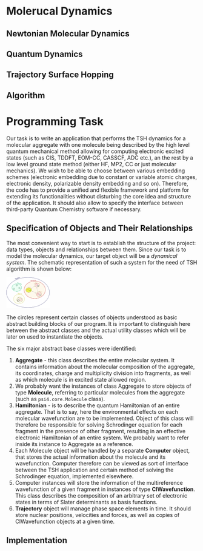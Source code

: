 # Molerucal Dynamics

## Newtonian Molecular Dynamics

## Quantum Dynamics

## Trajectory Surface Hopping

## Algorithm

# Programming Task

Our task is to write an application that performs the TSH dynamics for a
molecular aggregate with one molecule being described by the high level
quantum mechanical method allowing for computing electronic excited states
(such as CIS, TDDFT, EOM-CC, CASSCF, ADC etc.), an the rest by a low level
ground state method (either HF, MP2, CC or just molecular mechanics). We wish to
be able to choose between various embedding schemes (electronic embedding due to constant
or variable atomic charges, electronic density, polarizable density embedding and so on).
Therefore, the code has to provide a unified and flexible framework and platform 
for extending its functionalities without disturbing the core idea and structure of the application.
It should also allow to specify the interface between third-party Quantum Chemistry software
if necessary.

## Specification of Objects and Their Relationships

The most convenient way to start is to establish the structure of the project: data types, 
objects and relationships between them. Since our task is to model the molecular dynamics, our target object
will be a *dynamical system*. The schematic representation of such a system for the need of TSH algorithm
is shown below:

<img src="../../doc/figures/plan.png" height="80"/>

The circles represent certain classes of objects understood as basic abstract building blocks
of our program.
It is important to distinguish here between the abstract classes and the actual utility classes
which will be later on used to instantiate the objects. 

The six major abstract base classes were identified:
 1. **Aggregate** - this class describes the entire molecular system. It
    contains information about the molecular composition of the aggregate, its 
    coordinates, charge and multiplicity division
    into fragments, as well as which molecule is in excited state allowed region.
 2. We probably want the instances of class Aggregate to store objects of type **Molecule**, 
    referring to particular molecules from the aggregate (such as `psi4.core.Molecule` class).
 3. **Hamiltonian** - is to describe the quantum Hamiltonian of an entire aggregate.
    That is to say, here the environmental effects on each molecular wavefunction
    are to be implemented. Object of this class will therefore be responsible for
    solving Schrodinger equation for each fragment in the presence of other fragment,
    resulting in an effective electronic Hamiltonian of an entire system.
    We probably want to refer inside its instance to Aggregate as a reference.
 4. Each Molecule object will be handled by a separate **Computer** object, that stores
    the actual information about the molecule and its wavefunction. Computer therefore can be viewed
    as sort of interface between the TSH application and certain 
    method of solving the Schrodinger equation, implemented elsewhere.
 5. Computer instances will store the information of the multireference wavefunction
    of a given fragment in instances of type **CIWavefunction**. This class
    describes the composition of an arbitrary set of electronic states in terms of Slater determinants
    as basis functions.
 6. **Trajectory** object will manage phase space elements in time. It should store 
    nuclear positions, velocities and forces, as well as copies of
    CIWavefunction objects at a given time.
    
    
## Implementation
